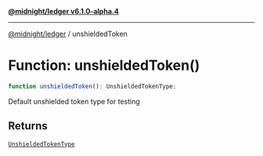 [**@midnight/ledger v6.1.0-alpha.4**](../README.md)

***

[@midnight/ledger](../globals.md) / unshieldedToken

# Function: unshieldedToken()

```ts
function unshieldedToken(): UnshieldedTokenType;
```

Default unshielded token type for testing

## Returns

[`UnshieldedTokenType`](../type-aliases/UnshieldedTokenType.md)
